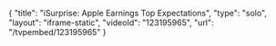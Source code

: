 {
    "title": "iSurprise: Apple Earnings Top Expectations",
    "type": "solo",
    "layout": "iframe-static",
    "videoId": "123195965",
    "url": "\/tvpembed\/123195965"
}
